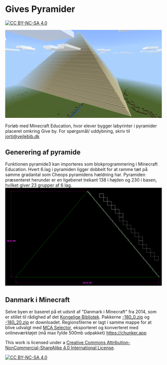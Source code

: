 # Gives Pyramider
[![CC BY-NC-SA 4.0][cc-by-nc-sa-shield]][cc-by-nc-sa]

![image](pyramide.png)

Forløb med Minecraft Education, hvor elever bygger labyrinter i pyramider placeret omkring Give by. For spørgsmål/ uddybning, skriv til <jorti@vejlebib.dk>

## Generering af pyramide
Funktionen pyramide3 kan importeres som blokprogrammering i Minecraft Education. Hvert 6.lag i pyramiden ligger dobbelt for at ramme tæt på samme gradantal som Cheops pyramidens hældning har. Pyramiden præsenteret herunder er en ligebenet trekant 138 i højden og 230 i basen, hvilket giver 23 grupper af 6 lag.
![image](pyramidegeometri.png)

## Danmark i Minecraft
Selve byen er baseret på et udsnit af "Danmark i Minecraft" fra 2014, som er stillet til rådighed af det [Kongelige Bibliotek](https://loar.kb.dk/collections/45f89370-686d-4c56-8f6a-ff35453f24f5). Pakkerne [-180_0.zip](https://loar.kb.dk/items/c0eefb81-07b2-4bc0-9ccc-8d81d6062d4e) og [-180_20.zip](https://loar.kb.dk/items/db6c8659-a58d-47bc-9892-9acc93ad57f0) er downloadet. Regionsfilerne er lagt i samme mappe for at blive udvalgt med [MCA Selector](https://github.com/Querz/mcaselector), eksporteret og konverteret med onlineværktøjet (må max fylde 500mb udpakket) https://chunker.app



This work is licensed under a
[Creative Commons Attribution-NonCommercial-ShareAlike 4.0 International License][cc-by-nc-sa].

[![CC BY-NC-SA 4.0][cc-by-nc-sa-image]][cc-by-nc-sa]

[cc-by-nc-sa]: http://creativecommons.org/licenses/by-nc-sa/4.0/
[cc-by-nc-sa-image]: https://licensebuttons.net/l/by-nc-sa/4.0/88x31.png
[cc-by-nc-sa-shield]: https://img.shields.io/badge/License-CC%20BY--NC--SA%204.0-lightgrey.svg
